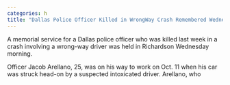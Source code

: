 ```yaml
---
categories: h
title: "Dallas Police Officer Killed in WrongWay Crash Remembered Wednesday"
---
```


A memorial service for a Dallas police officer who was killed last week in a crash involving a wrong-way driver was held in Richardson Wednesday morning.



Officer Jacob Arellano, 25, was on his way to work on Oct. 11 when his car was struck head-on by a suspected intoxicated driver. Arellano, who
